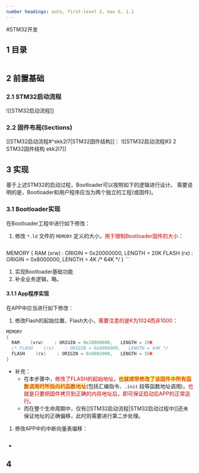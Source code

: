 ```yaml
---
number headings: auto, first-level 2, max 6, 1.1
---
```

#STM32开发 

## 1 目录

```toc
```

## 2 前置基础

### 2.1 STM32启动流程

![[STM32启动流程]]

### 2.2 固件布局(Sections)

[[STM32启动流程#^ekk2l7|STM32固件结构]]：
![[STM32启动流程#3 2 STM32固件结构 ekk2l7]]

## 3 实现

基于上述STM32的启动过程，Bootloader可以按照如下的逻辑进行设计。
需要说明的是，Bootloader和用户程序应当为两个独立的工程(或固件)。

### 3.1 Bootloader实现

在Bootloader工程中进行如下修改：
1. 修改 `*.ld` 文件的 `MEMORY` 定义的大小，<font color="#c00000">用于限制Bootloader固件的大小</font>：
	```C
MEMORY
{
  RAM    (xrw)    : ORIGIN = 0x20000000,   LENGTH = 20K
  FLASH    (rx)    : ORIGIN = 0x8000000,   LENGTH = 4K  /* 64K */
}
	```
1. 实现Bootloader基础功能
2. 补全业务逻辑，略。

#### 3.1.1 App程序实现

在APP中应当进行如下修改：
1. 修改Flash的起始位置、Flash大小，<font color="#c00000">需要注意的是K为1024而非1000</font>：
```C
MEMORY
{
  RAM    (xrw)    : ORIGIN = 0x20000000,   LENGTH = 20K
  /* FLASH    (rx)    : ORIGIN = 0x8000000,   LENGTH = 64K */
  FLASH    (rx)    : ORIGIN = 0x8002000,   LENGTH = 56K
}
```
- 补充：
	- 在本步骤中，<font color="#c00000">修改了FLASH的起始地址</font>，<span style="background:#fff88f"><font color="#c00000">也就顺带修改了该固件中所有函数调用时所指向的函数地址</font></span>(包括汇编指令、`.init` 段等函数地址调用)，<font color="#c00000">也就是只要把固件拷贝到正确的内存地址后，即可保证启动后APP的正常运行</font>。
	- 而在整个生命周期中，仅有[[STM32启动流程|STM32启动过程中]]还未保证地址的正确偏移，此时则需要进行第二步处理。
1. 修改APP中的中断向量表偏移：
```C

```
- 


## 4 
